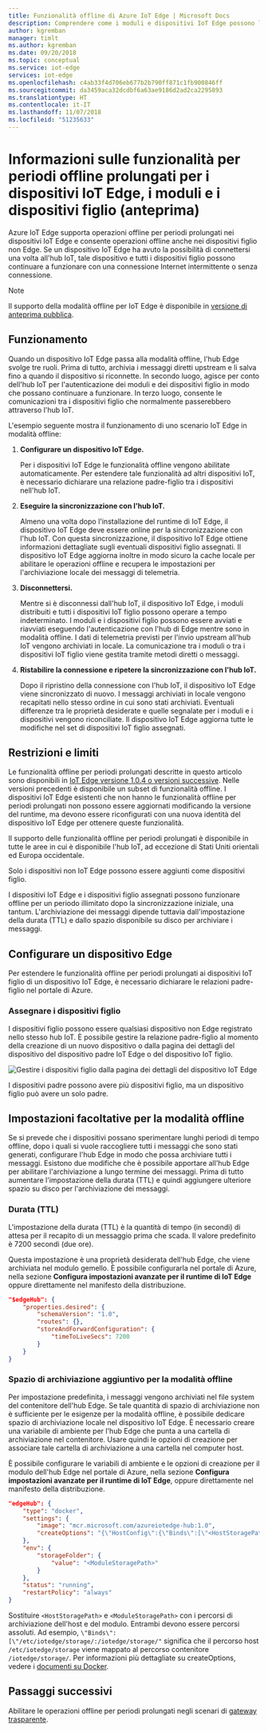 ```yaml
---
title: Funzionalità offline di Azure IoT Edge | Microsoft Docs
description: Comprendere come i moduli e dispositivi IoT Edge possono lavorare offline per periodi prolungati di tempo e come IoT Edge possa consentire anche a dispositivi IoT regolari di funzionare offline.
author: kgremban
manager: timlt
ms.author: kgremban
ms.date: 09/20/2018
ms.topic: conceptual
ms.service: iot-edge
services: iot-edge
ms.openlocfilehash: c4ab33f4d706eb677b2b790ff871c1fb900846ff
ms.sourcegitcommit: da3459aca32dcdbf6a63ae9186d2ad2ca2295893
ms.translationtype: HT
ms.contentlocale: it-IT
ms.lasthandoff: 11/07/2018
ms.locfileid: "51235633"
---
```

# <a name="understand-extended-offline-capabilities-for-iot-edge-devices-modules-and-child-devices-preview"></a>Informazioni sulle funzionalità per periodi offline prolungati per i dispositivi IoT Edge, i moduli e i dispositivi figlio (anteprima)

Azure IoT Edge supporta operazioni offline per periodi prolungati nei dispositivi IoT Edge e consente operazioni offline anche nei dispositivi figlio non Edge. Se un dispositivo IoT Edge ha avuto la possibilità di connettersi una volta all'hub IoT, tale dispositivo e tutti i dispositivi figlio possono continuare a funzionare con una connessione Internet intermittente o senza connessione. 

>[!NOTE]
>Il supporto della modalità offline per IoT Edge è disponibile in [versione di anteprima pubblica](https://azure.microsoft.com/support/legal/preview-supplemental-terms/).

## <a name="how-it-works"></a>Funzionamento

Quando un dispositivo IoT Edge passa alla modalità offline, l'hub Edge svolge tre ruoli. Prima di tutto, archivia i messaggi diretti upstream e li salva fino a quando il dispositivo si riconnette. In secondo luogo, agisce per conto dell'hub IoT per l'autenticazione dei moduli e dei dispositivi figlio in modo che possano continuare a funzionare. In terzo luogo, consente le comunicazioni tra i dispositivi figlio che normalmente passerebbero attraverso l'hub IoT. 

L'esempio seguente mostra il funzionamento di uno scenario IoT Edge in modalità offline:

1. **Configurare un dispositivo IoT Edge.**

   Per i dispositivi IoT Edge le funzionalità offline vengono abilitate automaticamente. Per estendere tale funzionalità ad altri dispositivi IoT, è necessario dichiarare una relazione padre-figlio tra i dispositivi nell'hub IoT. 

2. **Eseguire la sincronizzazione con l'hub IoT.**

   Almeno una volta dopo l'installazione del runtime di IoT Edge, il dispositivo IoT Edge deve essere online per la sincronizzazione con l'hub IoT. Con questa sincronizzazione, il dispositivo IoT Edge ottiene informazioni dettagliate sugli eventuali dispositivi figlio assegnati. Il dispositivo IoT Edge aggiorna inoltre in modo sicuro la cache locale per abilitare le operazioni offline e recupera le impostazioni per l'archiviazione locale dei messaggi di telemetria. 

3. **Disconnettersi.**

   Mentre si è disconnessi dall'hub IoT, il dispositivo IoT Edge, i moduli distribuiti e tutti i dispositivi IoT figlio possono operare a tempo indeterminato. I moduli e i dispositivi figlio possono essere avviati e riavviati eseguendo l'autenticazione con l'hub di Edge mentre sono in modalità offline. I dati di telemetria previsti per l'invio upstream all'hub IoT vengono archiviati in locale. La comunicazione tra i moduli o tra i dispositivi IoT figlio viene gestita tramite metodi diretti o messaggi. 

4. **Ristabilire la connessione e ripetere la sincronizzazione con l'hub IoT.**

   Dopo il ripristino della connessione con l'hub IoT, il dispositivo IoT Edge viene sincronizzato di nuovo. I messaggi archiviati in locale vengono recapitati nello stesso ordine in cui sono stati archiviati. Eventuali differenze tra le proprietà desiderate e quelle segnalate per i moduli e i dispositivi vengono riconciliate. Il dispositivo IoT Edge aggiorna tutte le modifiche nel set di dispositivi IoT figlio assegnati.

## <a name="restrictions-and-limits"></a>Restrizioni e limiti

Le funzionalità offline per periodi prolungati descritte in questo articolo sono disponibili in [IoT Edge versione 1.0.4 o versioni successive](https://github.com/Azure/azure-iotedge/releases). Nelle versioni precedenti è disponibile un subset di funzionalità offline. I dispositivi IoT Edge esistenti che non hanno le funzionalità offline per periodi prolungati non possono essere aggiornati modificando la versione del runtime, ma devono essere riconfigurati con una nuova identità del dispositivo IoT Edge per ottenere queste funzionalità. 

Il supporto delle funzionalità offline per periodi prolungati è disponibile in tutte le aree in cui è disponibile l'hub IoT, ad eccezione di Stati Uniti orientali ed Europa occidentale. 

Solo i dispositivi non IoT Edge possono essere aggiunti come dispositivi figlio. 

I dispositivi IoT Edge e i dispositivi figlio assegnati possono funzionare offline per un periodo illimitato dopo la sincronizzazione iniziale, una tantum. L'archiviazione dei messaggi dipende tuttavia dall'impostazione della durata (TTL) e dallo spazio disponibile su disco per archiviare i messaggi. 

## <a name="set-up-an-edge-device"></a>Configurare un dispositivo Edge

Per estendere le funzionalità offline per periodi prolungati ai dispositivi IoT figlio di un dispositivo IoT Edge, è necessario dichiarare le relazioni padre-figlio nel portale di Azure.

### <a name="assign-child-devices"></a>Assegnare i dispositivi figlio

I dispositivi figlio possono essere qualsiasi dispositivo non Edge registrato nello stesso hub IoT. È possibile gestire la relazione padre-figlio al momento della creazione di un nuovo dispositivo o dalla pagina dei dettagli del dispositivo del dispositivo padre IoT Edge o del dispositivo IoT figlio. 

   ![Gestire i dispositivi figlio dalla pagina dei dettagli del dispositivo IoT Edge](./media/offline-capabilities/manage-child-devices.png)

I dispositivi padre possono avere più dispositivi figlio, ma un dispositivo figlio può avere un solo padre.

## <a name="optional-offline-settings"></a>Impostazioni facoltative per la modalità offline

Se si prevede che i dispositivi possano sperimentare lunghi periodi di tempo offline, dopo i quali si vuole raccogliere tutti i messaggi che sono stati generati, configurare l'hub Edge in modo che possa archiviare tutti i messaggi. Esistono due modifiche che è possibile apportare all'hub Edge per abilitare l'archiviazione a lungo termine dei messaggi. Prima di tutto aumentare l'impostazione della durata (TTL) e quindi aggiungere ulteriore spazio su disco per l'archiviazione dei messaggi. 

### <a name="time-to-live"></a>Durata (TTL)

L'impostazione della durata (TTL) è la quantità di tempo (in secondi) di attesa per il recapito di un messaggio prima che scada. Il valore predefinito è 7200 secondi (due ore). 

Questa impostazione è una proprietà desiderata dell'hub Edge, che viene archiviata nel modulo gemello. È possibile configurarla nel portale di Azure, nella sezione **Configura impostazioni avanzate per il runtime di IoT Edge** oppure direttamente nel manifesto della distribuzione. 

```json
"$edgeHub": {
    "properties.desired": {
        "schemaVersion": "1.0",
        "routes": {},
        "storeAndForwardConfiguration": {
            "timeToLiveSecs": 7200
        }
    }
}
```

### <a name="additional-offline-storage"></a>Spazio di archiviazione aggiuntivo per la modalità offline

Per impostazione predefinita, i messaggi vengono archiviati nel file system del contenitore dell'hub Edge. Se tale quantità di spazio di archiviazione non è sufficiente per le esigenze per la modalità offline, è possibile dedicare spazio di archiviazione locale nel dispositivo IoT Edge. È necessario creare una variabile di ambiente per l'hub Edge che punta a una cartella di archiviazione nel contenitore. Usare quindi le opzioni di creazione per associare tale cartella di archiviazione a una cartella nel computer host. 

È possibile configurare le variabili di ambiente e le opzioni di creazione per il modulo dell'hub Edge nel portale di Azure, nella sezione **Configura impostazioni avanzate per il runtime di IoT Edge**, oppure direttamente nel manifesto della distribuzione. 

```json
"edgeHub": {
    "type": "docker",
    "settings": {
        "image": "mcr.microsoft.com/azureiotedge-hub:1.0",
        "createOptions": "{\"HostConfig\":{\"Binds\":[\"<HostStoragePath>:<ModuleStoragePath>\"],\"PortBindings\":{\"8883/tcp\":[{\"HostPort\":\"8883\"}],\"443/tcp\":[{\"HostPort\":\"443\"}],\"5671/tcp\":[{\"HostPort\":\"5671\"}]}}}"
    },
    "env": {
        "storageFolder": {
            "value": "<ModuleStoragePath>"
        }
    },
    "status": "running",
    "restartPolicy": "always"
}
```

Sostituire `<HostStoragePath>` e `<ModuleStoragePath>` con i percorsi di archiviazione dell'host e del modulo. Entrambi devono essere percorsi assoluti.  Ad esempio, `\"Binds\":[\"/etc/iotedge/storage/:/iotedge/storage/"` significa che il percorso host `/etc/iotedge/storage` viene mappato al percorso contenitore `/iotedge/storage/`.  Per informazioni più dettagliate su createOptions, vedere i [documenti su Docker](https://docs.docker.com/engine/api/v1.32/#operation/ContainerCreate).

## <a name="next-steps"></a>Passaggi successivi

Abilitare le operazioni offline per periodi prolungati negli scenari di [gateway trasparente](how-to-create-transparent-gateway.md).
